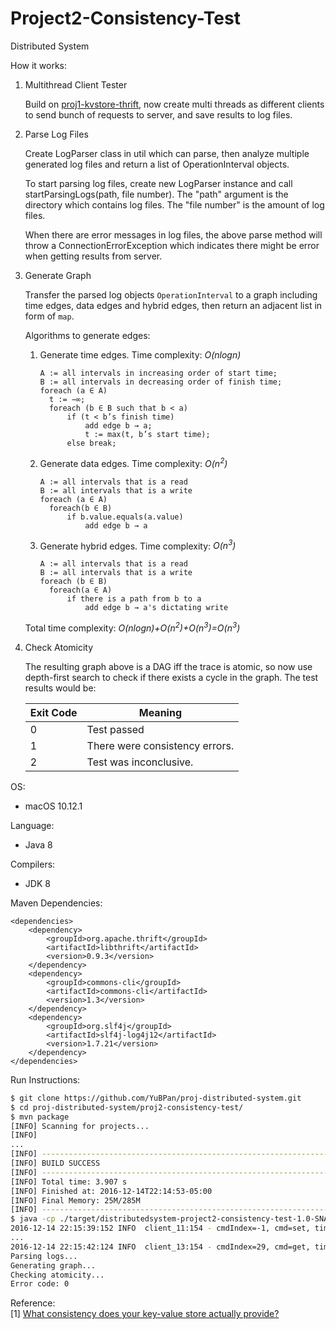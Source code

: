 # Project2-Consistency-Test
Distributed System

How it works:

1. Multithread Client Tester

    Build on [proj1-kvstore-thrift](https://github.com/YuBPan/proj-distributed-system/tree/master/proj1-kvstore-thrift), now create multi threads as different clients to send bunch of requests to server, and save results to log files.

2. Parse Log Files

    Create LogParser class in util which can parse, then analyze multiple generated log files and return a list of OperationInterval objects.

    To start parsing log files, create new LogParser instance and call startParsingLogs(path, file number). The "path" argument is the directory which contains log files. The "file number" is the amount of log files.

    When there are error messages in log files, the above parse method will throw a ConnectionErrorException which indicates there might be error when getting results from server.

3. Generate Graph

   Transfer the parsed log objects `OperationInterval` to a graph including time edges, data edges and hybrid edges, then return an adjacent list in form of `map`.

   Algorithms to generate edges:

   1. Generate time edges. Time complexity: *O(nlogn)*

      ```
      A := all intervals in increasing order of start time;
      B := all intervals in decreasing order of finish time;
      foreach (a ∈ A)
      	t := −∞;
      	foreach (b ∈ B such that b < a)
      		if (t < b’s finish time)
      			add edge b → a;
      			t := max(t, b’s start time);
      		else break;
      ```

   2. Generate data edges. Time complexity: *O(n<sup>2</sup>)*

      ```
      A := all intervals that is a read
      B := all intervals that is a write
      foreach (a ∈ A)
      	foreach(b ∈ B)
      		if b.value.equals(a.value)
      			add edge b → a
      ```

   3. Generate hybrid edges. Time complexity: *O(n<sup>3</sup>)*

      ```
      A := all intervals that is a read
      B := all intervals that is a write
      foreach (b ∈ B)
      	foreach(a ∈ A)
      		if there is a path from b to a
      			add edge b → a's dictating write
      ```

   Total time complexity: *O(nlogn)+O(n<sup>2</sup>)+O(n<sup>3</sup>)=O(n<sup>3</sup>)*

4. Check Atomicity

    The resulting graph above is a DAG iff the trace is atomic, so now use depth-first search to check if there exists a cycle in the graph. The test results would be:

    Exit Code | Meaning
    --- | ---
    0 | Test passed
    1 | There were consistency errors.
    2 | Test was inconclusive.

OS:
- macOS 10.12.1

Language:
- Java 8

Compilers:
- JDK 8

Maven Dependencies:
```
<dependencies>
    <dependency>
        <groupId>org.apache.thrift</groupId>
        <artifactId>libthrift</artifactId>
        <version>0.9.3</version>
    </dependency>
    <dependency>
        <groupId>commons-cli</groupId>
        <artifactId>commons-cli</artifactId>
        <version>1.3</version>
    </dependency>
    <dependency>
        <groupId>org.slf4j</groupId>
        <artifactId>slf4j-log4j12</artifactId>
        <version>1.7.21</version>
    </dependency>
</dependencies>
```

Run Instructions:
```sh
$ git clone https://github.com/YuBPan/proj-distributed-system.git
$ cd proj-distributed-system/proj2-consistency-test/
$ mvn package
[INFO] Scanning for projects...
[INFO]
...
[INFO] ------------------------------------------------------------------------
[INFO] BUILD SUCCESS
[INFO] ------------------------------------------------------------------------
[INFO] Total time: 3.907 s
[INFO] Finished at: 2016-12-14T22:14:53-05:00
[INFO] Final Memory: 25M/285M
[INFO] ------------------------------------------------------------------------
$ java -cp ./target/distributedsystem-project2-consistency-test-1.0-SNAPSHOT-jar-with-dependencies.jar  kvstore.KVStoreConsistencyTester -server 127.0.0.1:9090
2016-12-14 22:15:39:152 INFO  client_11:154 - cmdIndex=-1, cmd=set, timeType=start, key=iamakey16, val=0
...
2016-12-14 22:15:42:124 INFO  client_13:154 - cmdIndex=29, cmd=get, timeType=finish, key=iamakey16, val=666
Parsing logs...
Generating graph...
Checking atomicity...
Error code:	0
```

Reference:<br>
[1] [What consistency does your key-value store actually provide?](https://www.usenix.org/legacy/event/hotdep10/tech/full_papers/Anderson.pdf)
